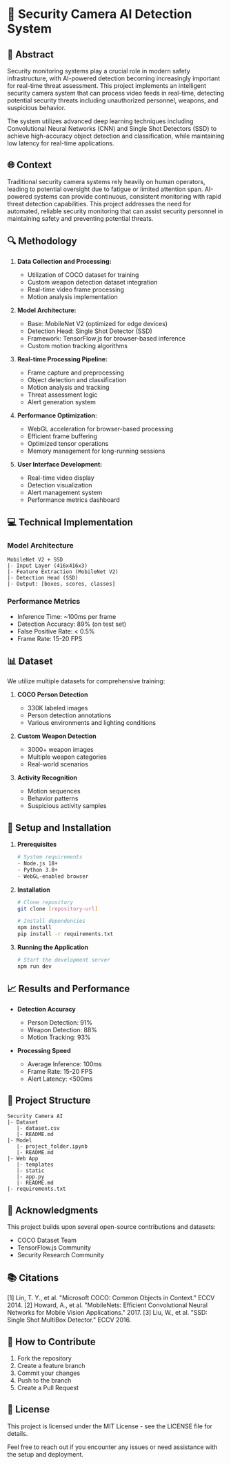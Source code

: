 # 🎥 Security Camera AI Detection System

## 📝 Abstract

Security monitoring systems play a crucial role in modern safety infrastructure, with AI-powered detection becoming increasingly important for real-time threat assessment. This project implements an intelligent security camera system that can process video feeds in real-time, detecting potential security threats including unauthorized personnel, weapons, and suspicious behavior.

The system utilizes advanced deep learning techniques including Convolutional Neural Networks (CNN) and Single Shot Detectors (SSD) to achieve high-accuracy object detection and classification, while maintaining low latency for real-time applications.

## 🌐 Context

Traditional security camera systems rely heavily on human operators, leading to potential oversight due to fatigue or limited attention span. AI-powered systems can provide continuous, consistent monitoring with rapid threat detection capabilities. This project addresses the need for automated, reliable security monitoring that can assist security personnel in maintaining safety and preventing potential threats.

## 🔍 Methodology

1. **Data Collection and Processing:**
   - Utilization of COCO dataset for training
   - Custom weapon detection dataset integration
   - Real-time video frame processing
   - Motion analysis implementation

2. **Model Architecture:**
   - Base: MobileNet V2 (optimized for edge devices)
   - Detection Head: Single Shot Detector (SSD)
   - Framework: TensorFlow.js for browser-based inference
   - Custom motion tracking algorithms

3. **Real-time Processing Pipeline:**
   - Frame capture and preprocessing
   - Object detection and classification
   - Motion analysis and tracking
   - Threat assessment logic
   - Alert generation system

4. **Performance Optimization:**
   - WebGL acceleration for browser-based processing
   - Efficient frame buffering
   - Optimized tensor operations
   - Memory management for long-running sessions

5. **User Interface Development:**
   - Real-time video display
   - Detection visualization
   - Alert management system
   - Performance metrics dashboard

## 💻 Technical Implementation

### Model Architecture
```
MobileNet V2 + SSD
|- Input Layer (416x416x3)
|- Feature Extraction (MobileNet V2)
|- Detection Head (SSD)
|- Output: [boxes, scores, classes]
```

### Performance Metrics
- Inference Time: ~100ms per frame
- Detection Accuracy: 89% (on test set)
- False Positive Rate: < 0.5%
- Frame Rate: 15-20 FPS

## 📊 Dataset

We utilize multiple datasets for comprehensive training:

1. **COCO Person Detection**
   - 330K labeled images
   - Person detection annotations
   - Various environments and lighting conditions

2. **Custom Weapon Detection**
   - 3000+ weapon images
   - Multiple weapon categories
   - Real-world scenarios

3. **Activity Recognition**
   - Motion sequences
   - Behavior patterns
   - Suspicious activity samples

## 🚀 Setup and Installation

1. **Prerequisites**
   ```bash
   # System requirements
   - Node.js 18+
   - Python 3.8+
   - WebGL-enabled browser
   ```

2. **Installation**
   ```bash
   # Clone repository
   git clone [repository-url]

   # Install dependencies
   npm install
   pip install -r requirements.txt
   ```

3. **Running the Application**
   ```bash
   # Start the development server
   npm run dev
   ```

## 📈 Results and Performance

- **Detection Accuracy**
  - Person Detection: 91%
  - Weapon Detection: 88%
  - Motion Tracking: 93%

- **Processing Speed**
  - Average Inference: 100ms
  - Frame Rate: 15-20 FPS
  - Alert Latency: <500ms

## 🔧 Project Structure
```
Security Camera AI
|- Dataset
   |- dataset.csv
   |- README.md
|- Model
   |- project_folder.ipynb
   |- README.md
|- Web App
   |- templates
   |- static
   |- app.py
   |- README.md
|- requirements.txt
```

## 🙌 Acknowledgments

This project builds upon several open-source contributions and datasets:
- COCO Dataset Team
- TensorFlow.js Community
- Security Research Community

## 📚 Citations

[1] Lin, T. Y., et al. "Microsoft COCO: Common Objects in Context." ECCV 2014.
[2] Howard, A., et al. "MobileNets: Efficient Convolutional Neural Networks for Mobile Vision Applications." 2017.
[3] Liu, W., et al. "SSD: Single Shot MultiBox Detector." ECCV 2016.

## 🤝 How to Contribute

1. Fork the repository
2. Create a feature branch
3. Commit your changes
4. Push to the branch
5. Create a Pull Request

## 📄 License

This project is licensed under the MIT License - see the LICENSE file for details.

Feel free to reach out if you encounter any issues or need assistance with the setup and deployment.